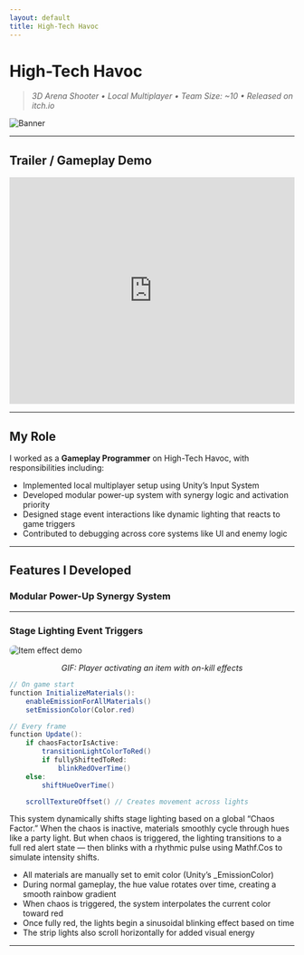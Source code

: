 ```yaml
---
layout: default
title: High-Tech Havoc
---
```


# High-Tech Havoc

> *3D Arena Shooter • Local Multiplayer • Team Size: ~10 • Released on itch.io*

![Banner](https://img.itch.zone/aW1nLzE2MDMxMjg1LnBuZw==/original/%2B60ABF.png)

---

## Trailer / Gameplay Demo

<iframe width="100%" height="400" src="https://www.youtube.com/embed/IQU4GTxazKo" frameborder="0" allowfullscreen></iframe>

---

## My Role

I worked as a **Gameplay Programmer** on High-Tech Havoc, with responsibilities including:

- Implemented local multiplayer setup using Unity’s Input System
- Developed modular power-up system with synergy logic and activation priority
- Designed stage event interactions like dynamic lighting that reacts to game triggers
- Contributed to debugging across core systems like UI and enemy logic

---

## Features I Developed

### Modular Power-Up Synergy System


---

### Stage Lighting Event Triggers

<img src="assets/echoes-of-continuity/item-effect.gif" alt="Item effect demo" style="max-width: 100%; border-radius: 8px;">
<p style="text-align: center;"><em>GIF: Player activating an item with on-kill effects</em></p>

```csharp
// On game start
function InitializeMaterials():
    enableEmissionForAllMaterials()
    setEmissionColor(Color.red)

// Every frame
function Update():
    if chaosFactorIsActive:
        transitionLightColorToRed()
        if fullyShiftedToRed:
            blinkRedOverTime()
    else:
        shiftHueOverTime()

    scrollTextureOffset() // Creates movement across lights
```

This system dynamically shifts stage lighting based on a global “Chaos Factor.” When the chaos is inactive, materials smoothly cycle through hues like a party light. But when chaos is triggered, the lighting transitions to a full red alert state — then blinks with a rhythmic pulse using Mathf.Cos to simulate intensity shifts.

- All materials are manually set to emit color (Unity’s _EmissionColor)
- During normal gameplay, the hue value rotates over time, creating a smooth rainbow gradient
- When chaos is triggered, the system interpolates the current color toward red
- Once fully red, the lights begin a sinusoidal blinking effect based on time
- The strip lights also scroll horizontally for added visual energy

---
